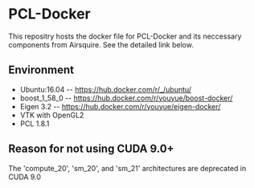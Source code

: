 # PCL-Docker

This repositry hosts the docker file for PCL-Docker and its neccessary components from Airsquire. See the detailed link below.

## Environment

- Ubuntu:16.04 -- https://hub.docker.com/r/_/ubuntu/
- boost_1_58_0 -- https://hub.docker.com/r/youyue/boost-docker/
- Eigen 3.2 -- https://hub.docker.com/r/youyue/eigen-docker/
- VTK with OpenGL2
- PCL 1.8.1 

## Reason for not using CUDA 9.0+

 The 'compute_20', 'sm_20', and 'sm_21' architectures are deprecated in CUDA 9.0